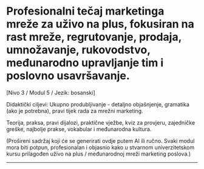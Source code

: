 # Profesionalni tečaj marketinga mreže za uživo na plus, fokusiran na rast mreže, regrutovanje, prodaja, umnožavanje, rukovodstvo, međunarodno upravljanje tim i poslovno usavršavanje.


[Nivo 3 / Modul 5 / Jezik: bosanski]

Didaktički ciljevi: Ukupno produbljivanje - detaljno objašnjenje, gramatika (ako je potrebna), pravi tijek rada za mrežni marketing.

Teorija, praksa, pravi dijalozi, praktične vježbe, kviz za provjeru, zajedničke greške, najbolje prakse, vokabular i međunarodna kultura.


(Prošireni sadržaj koji će se generirati ovdje putem AI ili ručno. Svaki modul mora biti potpun, profesionalan i objasnio kako u stvarnom univerzitetskom kursu prilagođen uživo na plus / međunarodnoj mreži marketing poslova.)

---